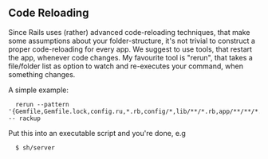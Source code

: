 ## Code Reloading

Since Rails uses (rather) advanced code-reloading techniques, that make some assumptions about
your folder-structure, it's not trivial to construct a proper code-reloading for every app.
We suggest to use tools, that restart the app, whenever code changes. My favourite tool is
"rerun", that takes a file/folder list as option to watch and re-executes your command, when something
changes.


A simple example:

      rerun --pattern '{Gemfile,Gemfile.lock,config.ru,*.rb,config/*,lib/**/*.rb,app/**/**/*.rb}' -- rackup


Put this into an executable script and you're done, e.g

      $ sh/server